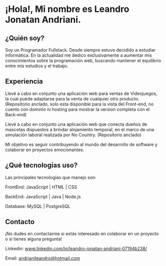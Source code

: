 
# ¡Hola!, Mi nombre es Leandro Jonatan Andriani.

## ¿Quién soy?

Soy un Programador Fullstack. Desde siempre estuve decidido a estudiar informática. En la actualidad me dedico exclusivamente a aumentar mis conocimientos sobre la programación web, buscando mantener el equilibrio entre mis estudios y el trabajo.

## Experiencia

Llevé a cabo en conjunto una aplicación web para ventas de Videojuegos, la cual puede adaptarse para la venta de cualquier otro producto. (Repositorio anclado, solo esta disponible para la vista del Front-end, no cuento con dominio ni hosting para mostrar la version completa con el Back-end)

Llevé a cabo en conjunto una aplicación web que conecta dueños de mascotas dispuestos a brindar alojamiento temporal, en el marco de una simulación laboral realizada por No Country. (Repositorio anclado)

Mi objetivo es seguir contribuyendo al mundo del desarrollo de software y colaborar en proyectos emocionantes.

## ¿Qué tecnologías uso?

Las principales tecnologías que manejo son:

FrontEnd: JavaScript | HTML | CSS

BackEnd: JavaScript | Java | Node.js

Database: MySQL | PostgreSQL

## Contacto

¡No dudes en contactarme si estás interesado en colaborar en un proyecto o si tienes alguna pregunta!

Linkedin: www.linkedin.com/in/leandro-jonatan-andriani-07194b238/

Email: andrianileandro@hotmail.com
<!--
**Leandro-hub24/Leandro-hub24** is a ✨ _special_ ✨ repository because its `README.md` (this file) appears on your GitHub profile.

Here are some ideas to get you started:

- 🔭 I’m currently working on ...
- 🌱 I’m currently learning ...
- 👯 I’m looking to collaborate on ...
- 🤔 I’m looking for help with ...
- 💬 Ask me about ...
- 📫 How to reach me: ...
- 😄 Pronouns: ...
- ⚡ Fun fact: ...
-->
